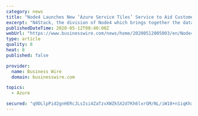 ```yaml
---
category: news
title: "Node4 Launches New ‘Azure Service Tiles’ Service to Aid Customers in Their Cloud Adoption"
excerpt: "N4Stack, the division of Node4 which brings together the database, DevOps and cloud practices to provide a range of enterprise consulting and managed"
publishedDateTime: 2020-05-12T08:40:00Z
webUrl: "https://www.businesswire.com/news/home/20200512005003/en/Node4-Launches-New-‘Azure-Service-Tiles’-Service"
type: article
quality: 8
heat: 8
published: false

provider:
  name: Business Wire
  domain: businesswire.com

topics:
  - Azure

secured: "q9DLlpPid2gnHERcJLsIsi4ZaTzvXWZkSX2d7Kh6lxrGM/NL/iW18+n1iqKhxOtv2jvJ79b9LSFAy+MPADoqdpfAqSZuO+mk4hdOO5WWp2QK84/6eQocIa4HXkDsQ36KuvnzZ7p2uFXXjuGAtoKFMacPVHWB3tw3EF5V2Hb2kDJi5a1sjVUuQt9mDIDl/720TgeTruY9Xf4nkokpD1XgW4uj8EcQFjQPZ6DqjcPHhFR922oaW1EAWk1BvNoEltJOqavrseXchEZSrSBi6uA0bfNPUjVajdSpAzB68dux6JW70mHq9cHS2rYKmZ6oPrpH;6MOrYcXflOb6f2R5S92O7w=="
---
```


